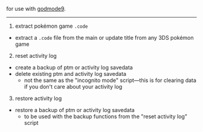 for use with [godmode9](https://github.com/d0k3/GodMode9).

---

1. extract pokémon game `.code`
  - extract a `.code` file from the main or update title from any 3DS pokémon game
2. reset activity log
  - create a backup of ptm or activity log savedata
  - delete existing ptm and activity log savedata
    - not the same as the "incognito mode" script—this is for clearing data if you don't care about your activity log
3. restore activity log
  - restore a backup of ptm or activity log savedata
    - to be used with the backup functions from the "reset activity log" script
